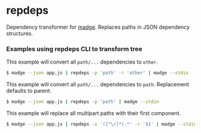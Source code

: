 # repdeps
Dependency transformer for [madge](https://github.com/pahen/madge). Replaces paths in JSON dependency structures.

### Examples using repdeps CLI to transform tree

This example will convert all `path/...` dependencies to `other`.

```sh
$ madge --json app.js | repdeps -p 'path' -r 'other' | madge --stdin
```

This example will convert all `path/...` dependencies to `path`. Replacement defaults to parent.

```sh
$ madge --json app.js | repdeps -p 'path' | madge --stdin
```

This example will replace all multipart paths with their first component.

```sh
$ madge --json app.js | repdeps -x '([^\/]*).*' -r '$1' | madge --stdin
```

